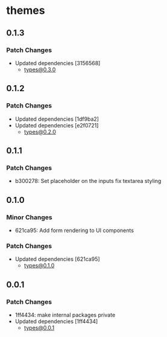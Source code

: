 # themes

## 0.1.3

### Patch Changes

- Updated dependencies [3156568]
  - types@0.3.0

## 0.1.2

### Patch Changes

- Updated dependencies [1df9ba2]
- Updated dependencies [e2f0721]
  - types@0.2.0

## 0.1.1

### Patch Changes

- b300278: Set placeholder on the inputs fix textarea styling

## 0.1.0

### Minor Changes

- 621ca95: Add form rendering to UI components

### Patch Changes

- Updated dependencies [621ca95]
  - types@0.1.0

## 0.0.1

### Patch Changes

- 1ff4434: make internal packages private
- Updated dependencies [1ff4434]
  - types@0.0.1
